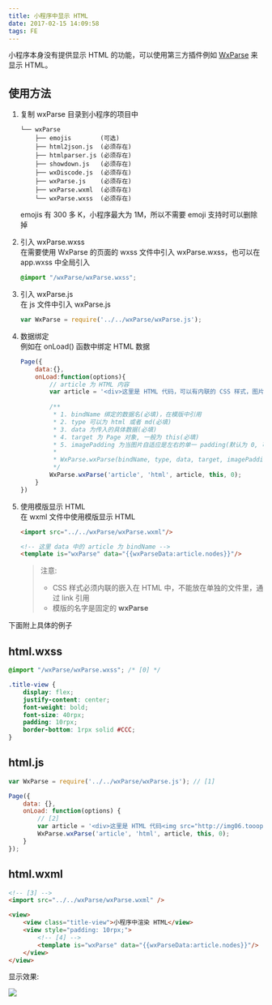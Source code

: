 ```yaml
---
title: 小程序中显示 HTML
date: 2017-02-15 14:09:58
tags: FE
---
```

小程序本身没有提供显示 HTML 的功能，可以使用第三方插件例如 [WxParse](https://github.com/icindy/wxParse) 来显示 HTML。
<!--more-->

## 使用方法
1. 复制 wxParse 目录到小程序的项目中

    ```
    └── wxParse
        ├── emojis        (可选)
        ├── html2json.js  (必须存在)
        ├── htmlparser.js (必须存在)
        ├── showdown.js   (必须存在)
        ├── wxDiscode.js  (必须存在)
        ├── wxParse.js    (必须存在)
        ├── wxParse.wxml  (必须存在)
        └── wxParse.wxss  (必须存在)
    ```
    emojis 有 300 多 K，小程序最大为 1M，所以不需要 emoji 支持时可以删除掉
2. 引入 wxParse.wxss  
    在需要使用 WxParse 的页面的 wxss 文件中引入 wxParse.wxss，也可以在 app.wxss 中全局引入
    
    ```css
    @import "/wxParse/wxParse.wxss";
    ```
3. 引入 wxParse.js  
    在 js 文件中引入 wxParse.js
    
    ```js
    var WxParse = require('../../wxParse/wxParse.js');
    ```
4. 数据绑定  
    例如在 onLoad() 函数中绑定 HTML 数据
    
    ```js
    Page({
        data:{},
        onLoad:function(options){
            // article 为 HTML 内容
            var article = '<div>这里是 HTML 代码，可以有内联的 CSS 样式，图片等，<a> 标签不能点击</div>';
          
            /**
             * 1. bindName 绑定的数据名(必填)，在模版中引用
             * 2. type 可以为 html 或者 md(必填)
             * 3. data 为传入的具体数据(必填)
             * 4. target 为 Page 对象, 一般为 this(必填)
             * 5. imagePadding 为当图片自适应是左右的单一 padding(默认为 0, 可选)
             *
             * WxParse.wxParse(bindName, type, data, target, imagePadding)
             */
            WxParse.wxParse('article', 'html', article, this, 0);
        }
    })
    ```
5. 使用模版显示 HTML  
    在 wxml 文件中使用模版显示 HTML
    
    ```html
    <import src="../../wxParse/wxParse.wxml"/>
    
    <!-- 这里 data 中的 article 为 bindName -->
    <template is="wxParse" data="{{wxParseData:article.nodes}}"/>
    ```

    > 注意:
    > 
    > * CSS 样式必须内联的嵌入在 HTML 中，不能放在单独的文件里，通过 link 引用
    > * 模版的名字是固定的 **wxParse**

下面附上具体的例子
## html.wxss
```css
@import "/wxParse/wxParse.wxss"; /* [0] */

.title-view {
    display: flex; 
    justify-content: center; 
    font-weight: bold; 
    font-size: 40rpx; 
    padding: 10rpx;
    border-bottom: 1rpx solid #CCC; 
}
```

## html.js
```js
var WxParse = require('../../wxParse/wxParse.js'); // [1]

Page({
    data: {},
    onLoad: function(options) {
        // [2]
        var article = '<div>这里是 HTML 代码<img src="http://img06.tooopen.com/images/20160818/tooopen_sy_175866434296.jpg"><img src="http://img02.tooopen.com/images/20150928/tooopen_sy_143912755726.jpg"></div>';
        WxParse.wxParse('article', 'html', article, this, 0);
    }
});
```

## html.wxml
```html
<!-- [3] -->
<import src="../../wxParse/wxParse.wxml" />

<view>
    <view class="title-view">小程序中渲染 HTML</view>
    <view style="padding: 10rpx;">
        <!-- [4] -->
        <template is="wxParse" data="{{wxParseData:article.nodes}}"/>
    </view>
</view>
```

显示效果:

![](/img/fe/wx-html.png)
